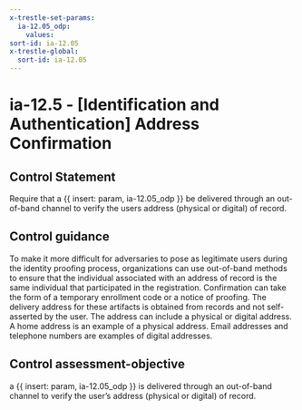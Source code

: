 ```yaml
---
x-trestle-set-params:
  ia-12.05_odp:
    values:
sort-id: ia-12.05
x-trestle-global:
  sort-id: ia-12.05
---
```


# ia-12.5 - \[Identification and Authentication\] Address Confirmation

## Control Statement

Require that a {{ insert: param, ia-12.05_odp }} be delivered through an out-of-band channel to verify the users address (physical or digital) of record.

## Control guidance

To make it more difficult for adversaries to pose as legitimate users during the identity proofing process, organizations can use out-of-band methods to ensure that the individual associated with an address of record is the same individual that participated in the registration. Confirmation can take the form of a temporary enrollment code or a notice of proofing. The delivery address for these artifacts is obtained from records and not self-asserted by the user. The address can include a physical or digital address. A home address is an example of a physical address. Email addresses and telephone numbers are examples of digital addresses.

## Control assessment-objective

a {{ insert: param, ia-12.05_odp }} is delivered through an out-of-band channel to verify the user’s address (physical or digital) of record.
